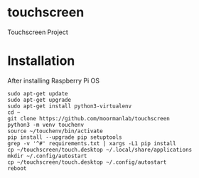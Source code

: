 # touchscreen
Touchscreen Project


# Installation

After installing Raspberry Pi OS

```
sudo apt-get update
sudo apt-get upgrade
sudo apt-get install python3-virtualenv
cd ~
git clone https://github.com/moormanlab/touchscreen
python3 -m venv touchenv
source ~/touchenv/bin/activate
pip install --upgrade pip setuptools
grep -v '^#' requirements.txt | xargs -L1 pip install
cp ~/touchscreen/touch.desktop ~/.local/share/applications
mkdir ~/.config/autostart
cp ~/touchscreen/touch.desktop ~/.config/autostart
reboot
```
